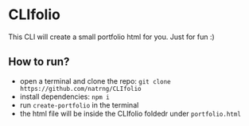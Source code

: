 # CLIfolio

This CLI will create a small portfolio html for you. Just for fun :)

## How to run?

* open a terminal and clone the repo: `git clone https://github.com/natrng/CLIfolio`
* install dependencies: `npm i`
* run `create-portfolio` in the terminal
* the html file will be inside the CLIfolio foldedr under `portfolio.html`
